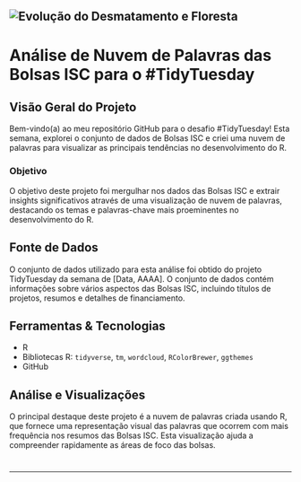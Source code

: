 
![Evolução do Desmatamento e Floresta ](/nuvem_palavras.png)
---

# Análise de Nuvem de Palavras das Bolsas ISC para o #TidyTuesday

## Visão Geral do Projeto
Bem-vindo(a) ao meu repositório GitHub para o desafio #TidyTuesday! Esta semana, explorei o conjunto de dados de Bolsas ISC e criei uma nuvem de palavras para visualizar as principais tendências no desenvolvimento do R.

### Objetivo
O objetivo deste projeto foi mergulhar nos dados das Bolsas ISC e extrair insights significativos através de uma visualização de nuvem de palavras, destacando os temas e palavras-chave mais proeminentes no desenvolvimento do R.

## Fonte de Dados
O conjunto de dados utilizado para esta análise foi obtido do projeto TidyTuesday da semana de [Data, AAAA]. O conjunto de dados contém informações sobre vários aspectos das Bolsas ISC, incluindo títulos de projetos, resumos e detalhes de financiamento.

## Ferramentas & Tecnologias
- R
- Bibliotecas R: `tidyverse`, `tm`, `wordcloud`, `RColorBrewer`, `ggthemes`
- GitHub


## Análise e Visualizações
O principal destaque deste projeto é a nuvem de palavras criada usando R, que fornece uma representação visual das palavras que ocorrem com mais frequência nos resumos das Bolsas ISC. Esta visualização ajuda a compreender rapidamente as áreas de foco das bolsas.


#

---

